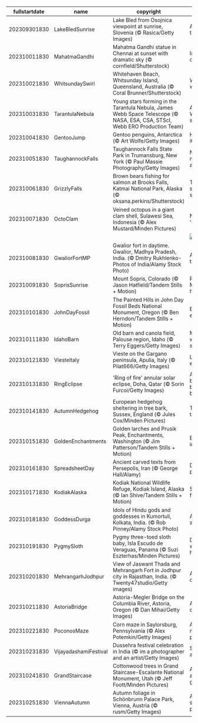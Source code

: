 |fullstartdate|name|copyright|title|image|
|--|--|--|--|--|
202309301830|LakeBledSunrise|Lake Bled from Osojnica viewpoint at sunrise, Slovenia (© Rasica/Getty Images)|Awake to the lake|![](/en-IN/2023/10/202309301830LakeBledSunrise.jpg)|
202310011830|MahatmaGandhi|Mahatma Gandhi statue in Chennai at sunset with dramatic sky (© cornfield/Shutterstock)|In memory of Gandhi|![](/en-IN/2023/10/202310011830MahatmaGandhi.jpg)|
202310021830|WhitsundaySwirl|Whitehaven Beach, Whitsunday Island, Queensland, Australia (© Coral Brunner/Shutterstock)|Whitsunday wanderlust|![](/en-IN/2023/10/202310021830WhitsundaySwirl.jpg)|
202310031830|TarantulaNebula|Young stars forming in the Tarantula Nebula, James Webb Space Telescope (© NASA, ESA, CSA, STScI, Webb ERO Production Team)|A spider's Webb of stars|![](/en-IN/2023/10/202310031830TarantulaNebula.jpg)|
202310041830|GentooJump|Gentoo penguins, Antarctica (© Art Wolfe/Getty Images)|Here's how it's done!|![](/en-IN/2023/10/202310041830GentooJump.jpg)|
202310051830|TaughannockFalls|Taughannock Falls State Park in Trumansburg, New York (© Paul Massie Photography/Getty Images)|Nature's majesty awaits!|![](/en-IN/2023/10/202310051830TaughannockFalls.jpg)|
202310061830|GrizzlyFalls|Brown bears fishing for salmon at Brooks Falls, Katmai National Park, Alaska (© oksana.perkins/Shutterstock)|Time for self-serve salmon|![](/en-IN/2023/10/202310061830GrizzlyFalls.jpg)|
202310071830|OctoClam|Veined octopus in a giant clam shell, Sulawesi Sea, Indonesia (© Alex Mustard/Minden Pictures)|Need some 'shell'ter?|![](/en-IN/2023/10/202310071830OctoClam.jpg)|
||||![](/en-IN/2023/10/.jpg)|
202310081830|GwaliorFortMP|Gwalior fort in daytime. Gwalior, Madhya Pradesh, India. (© Dmitry Rukhlenko-Photos of India/Alamy Stock Photo)|A timeless treasure|![](/en-IN/2023/10/202310081830GwaliorFortMP.jpg)|
202310091830|SoprisSunrise|Mount Sopris, Colorado (© Jason Hatfield/Tandem Stills + Motion)|Rocky Mountain high|![](/en-IN/2023/10/202310091830SoprisSunrise.jpg)|
202310101830|JohnDayFossil|The Painted Hills in John Day Fossil Beds National Monument, Oregon (© Ben Herndon/Tandem Stills + Motion)|Echoes of extinction|![](/en-IN/2023/10/202310101830JohnDayFossil.jpg)|
202310111830|IdahoBarn|Old barn and canola field, Palouse region, Idaho (© Terry Eggers/Getty Images)|Make hay while the sun shines|![](/en-IN/2023/10/202310111830IdahoBarn.jpg)|
202310121830|ViesteItaly|Vieste on the Gargano peninsula, Apulia, Italy (© Pilat666/Getty Images)|Life on the edge|![](/en-IN/2023/10/202310121830ViesteItaly.jpg)|
202310131830|RingEclipse|'Ring of fire' annular solar eclipse, Doha, Qatar (© Sorin Furcoi/Getty Images)|And it burns, burns, burns|![](/en-IN/2023/10/202310131830RingEclipse.jpg)|
202310141830|AutumnHedgehog|European hedgehog sheltering in tree bark, Sussex, England (© Jules Cox/Minden Pictures)|This spot's taken|![](/en-IN/2023/10/202310141830AutumnHedgehog.jpg)|
202310151830|GoldenEnchantments|Golden larches and Prusik Peak, Enchantments, Washington (© Jim Patterson/Tandem Stills + Motion)|Enchanting indeed|![](/en-IN/2023/10/202310151830GoldenEnchantments.jpg)|
202310161830|SpreadsheetDay|Ancient carved texts from Persepolis, Iran (© George Hall/Alamy)|Distant-past data|![](/en-IN/2023/10/202310161830SpreadsheetDay.jpg)|
202310171830|KodiakAlaska|Kodiak National Wildlife Refuge, Kodiak Island, Alaska (© Ian Shive/Tandem Stills + Motion)|Seward's fortune|![](/en-IN/2023/10/202310171830KodiakAlaska.jpg)|
202310181830|GoddessDurga|Idols of Hindu gods and goddesses in Kumortuli, Kolkata, India.   (© Rob Pinney/Alamy Stock Photo)|A splendid saga|![](/en-IN/2023/10/202310181830GoddessDurga.jpg)|
202310191830|PygmySloth|Pygmy three-toed sloth baby, Isla Escudo de Veraguas, Panama (© Suzi Eszterhas/Minden Pictures)|Do you wanna hang?|![](/en-IN/2023/10/202310191830PygmySloth.jpg)|
202310201830|MehrangarhJodhpur|View of Jaswant Thada and Mehrangarh Fort in Jodhpur city in Rajasthan, India. (© Twenty47studio/Getty images)|A castle of centuries|![](/en-IN/2023/10/202310201830MehrangarhJodhpur.jpg)|
202310211830|AstoriaBridge|Astoria-Megler Bridge on the Columbia River, Astoria, Oregon (© Dan Mihai/Getty Images)|A road you can truss|![](/en-IN/2023/10/202310211830AstoriaBridge.jpg)|
202310221830|PoconosMaze|Corn maze in Saylorsburg, Pennsylvania (© Alex Potemkin/Getty Images)|An a-maize-ing puzzle|![](/en-IN/2023/10/202310221830PoconosMaze.jpg)|
202310231830|VijayadashamiFestival|Dussehra festival celebration in India (© im a photographer and an artist/Getty Images)|Symbols of a fiery win|![](/en-IN/2023/10/202310231830VijayadashamiFestival.jpg)|
202310241830|GrandStaircase|Cottonwood trees in Grand Staircase-Escalante National Monument, Utah (© Jeff Foott/Minden Pictures)|A pop of autumn gold|![](/en-IN/2023/10/202310241830GrandStaircase.jpg)|
202310251830|ViennaAutumn|Autumn foliage in Schönbrunn Palace Park, Vienna, Austria (© rusm/Getty Images)|A leaf stomper's paradise|![](/en-IN/2023/10/202310251830ViennaAutumn.jpg)|
